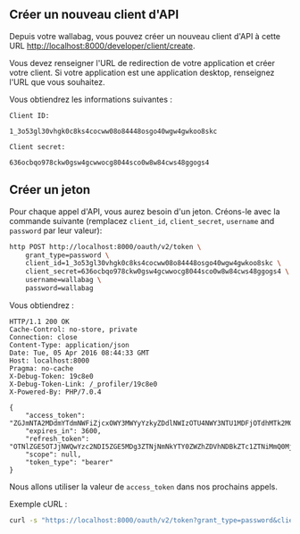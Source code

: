 Créer un nouveau client d'API
-----------------------------

Depuis votre wallabag, vous pouvez créer un nouveau client d'API à cette
URL <http://localhost:8000/developer/client/create>.

Vous devez renseigner l'URL de redirection de votre application et créer
votre client. Si votre application est une application desktop,
renseignez l'URL que vous souhaitez.

Vous obtiendrez les informations suivantes :

```
Client ID:

1_3o53gl30vhgk0c8ks4cocww08o84448osgo40wgw4gwkoo8skc

Client secret:

636ocbqo978ckw0gsw4gcwwocg8044sco0w8w84cws48ggogs4
```

Créer un jeton
--------------

Pour chaque appel d'API, vous aurez besoin d'un jeton. Créons-le avec la
commande suivante (remplacez `client_id`, `client_secret`, `username`
and `password` par leur valeur):

```bash
http POST http://localhost:8000/oauth/v2/token \
    grant_type=password \
    client_id=1_3o53gl30vhgk0c8ks4cocww08o84448osgo40wgw4gwkoo8skc \
    client_secret=636ocbqo978ckw0gsw4gcwwocg8044sco0w8w84cws48ggogs4 \
    username=wallabag \
    password=wallabag
```

Vous obtiendrez :

```http
HTTP/1.1 200 OK
Cache-Control: no-store, private
Connection: close
Content-Type: application/json
Date: Tue, 05 Apr 2016 08:44:33 GMT
Host: localhost:8000
Pragma: no-cache
X-Debug-Token: 19c8e0
X-Debug-Token-Link: /_profiler/19c8e0
X-Powered-By: PHP/7.0.4

{
    "access_token": "ZGJmNTA2MDdmYTdmNWFiZjcxOWY3MWYyYzkyZDdlNWIzOTU4NWY3NTU1MDFjOTdhMTk2MGI3YjY1ZmI2NzM5MA",
    "expires_in": 3600,
    "refresh_token": "OTNlZGE5OTJjNWQwYzc2NDI5ZGE5MDg3ZTNjNmNkYTY0ZWZhZDVhNDBkZTc1ZTNiMmQ0MjQ0OThlNTFjNTQyMQ",
    "scope": null,
    "token_type": "bearer"
}
```

Nous allons utiliser la valeur de `access_token` dans nos prochains
appels.

Exemple cURL :

```bash
curl -s "https://localhost:8000/oauth/v2/token?grant_type=password&client_id=1_3o53gl30vhgk0c8ks4cocww08o84448osgo40wgw4gwkoo8skc&client_secret=636ocbqo978ckw0gsw4gcwwocg8044sco0w8w84cws48ggogs4&username=wallabag&password=wallabag"
```
